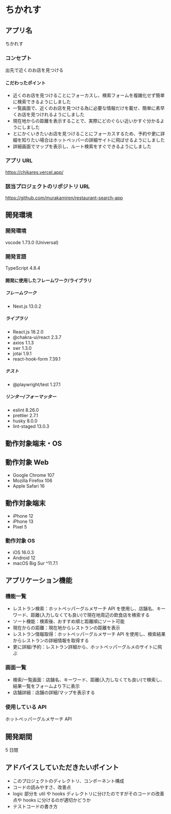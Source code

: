 # ちかれす

## アプリ名

ちかれす

### コンセプト

出先で近くのお店を見つける

#### こだわったポイント

- 近くのお店を見つけることにフォーカスし、検索フォームを複雑化せず簡単に検索できるようにしました
- 一覧画面で、近くのお店を見つける為に必要な情報だけを載せ、簡単に素早くお店を見つけれるようにしました
- 現在地からの距離を表示することで、実際にどのぐらい近いかすぐ分かるようにしました
- とにかくいきたいお店を見つけることにフォーカスするため、予約や更に詳細を知りたい場合はホットペッパーの詳細サイトに飛ばせるようにしました
- 詳細画面でマップを表示し、ルート検索をすぐできるようにしました

### アプリ URL

https://chikares.vercel.app/

### 該当プロジェクトのリポジトリ URL

https://github.com/murakamiren/restaurant-search-app

## 開発環境

### 開発環境

vscode 1.73.0 (Universal)

### 開発言語

TypeScript 4.8.4

#### 開発に使用したフレームワーク/ライブラリ

##### フレームワーク

- Next.js 13.0.2

##### ライブラリ

- React.js 18.2.0
- @chakra-ui/react 2.3.7
- axios 1.1.3
- swr 1.3.0
- jotai 1.9.1
- react-hook-form 7.39.1

##### テスト

- @playwright/test 1.27.1

##### リンター/フォーマッター

- eslint 8.26.0
- prettier 2.7.1
- husky 8.0.0
- lint-staged 13.0.3

## 動作対象端末・OS

## 動作対象 Web

- Google Chrome 107
- Mozilla Firefox 106
- Apple Safari 16

## 動作対象端末

- iPhone 12
- iPhone 13
- Pixel 5

### 動作対象 OS

- iOS 16.0.3
- Android 12
- macOS Big Sur ^11.7.1

## アプリケーション機能

### 機能一覧

- レストラン検索：ホットペッパーグルメサーチ API を使用し、店舗名、キーワード、距離(入力しなくても良い)で現在地周辺の飲食店を検索する
- ソート機能：検索後、おすすめ順と距離順にソート可能
- 現在からの距離：現在地からレストランの距離を表示
- レストラン情報取得：ホットペッパーグルメサーチ API を使用し、検索結果からレストランの詳細情報を取得する
- 更に詳細/予約：レストラン詳細から、ホットペッパーグルメのサイトに飛ぶ

### 画面一覧

- 検索/一覧画面：店舗名、キーワード、距離(入力しなくても良い)で検索し、結果一覧をフォームより下に表示
- 店舗詳細：店舗の詳細/マップを表示する

### 使用している API

ホットペッパーグルメサーチ API

## 開発期間

5 日間

## アドバイスしていただきたいポイント

- このプロジェクトのディレクトリ、コンポーネント構成
- コードの読みやすさ、改善点
- logic 部分を util や hooks ディレクトリに分けたのですがそのコードの改善点や hooks に分けるのが適切かどうか
- テストコードの書き方
